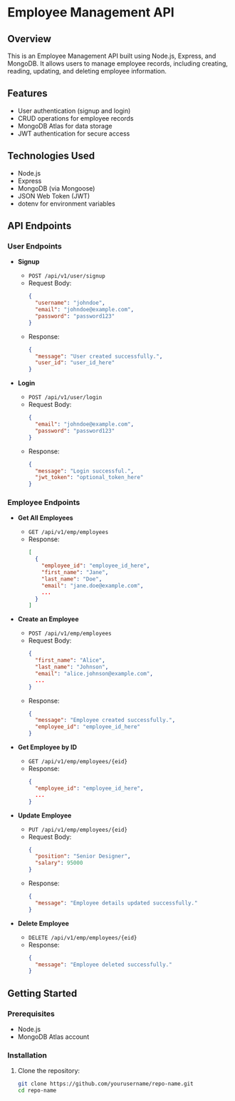 # Employee Management API

## Overview
This is an Employee Management API built using Node.js, Express, and MongoDB. It allows users to manage employee records, including creating, reading, updating, and deleting employee information.

## Features
- User authentication (signup and login)
- CRUD operations for employee records
- MongoDB Atlas for data storage
- JWT authentication for secure access

## Technologies Used
- Node.js
- Express
- MongoDB (via Mongoose)
- JSON Web Token (JWT)
- dotenv for environment variables

## API Endpoints

### User Endpoints

- **Signup**
  - `POST /api/v1/user/signup`
  - Request Body:
    ```json
    {
      "username": "johndoe",
      "email": "johndoe@example.com",
      "password": "password123"
    }
    ```
  - Response:
    ```json
    {
      "message": "User created successfully.",
      "user_id": "user_id_here"
    }
    ```

- **Login**
  - `POST /api/v1/user/login`
  - Request Body:
    ```json
    {
      "email": "johndoe@example.com",
      "password": "password123"
    }
    ```
  - Response:
    ```json
    {
      "message": "Login successful.",
      "jwt_token": "optional_token_here"
    }
    ```

### Employee Endpoints

- **Get All Employees**
  - `GET /api/v1/emp/employees`
  - Response:
    ```json
    [
      {
        "employee_id": "employee_id_here",
        "first_name": "Jane",
        "last_name": "Doe",
        "email": "jane.doe@example.com",
        ...
      }
    ]
    ```

- **Create an Employee**
  - `POST /api/v1/emp/employees`
  - Request Body:
    ```json
    {
      "first_name": "Alice",
      "last_name": "Johnson",
      "email": "alice.johnson@example.com",
      ...
    }
    ```
  - Response:
    ```json
    {
      "message": "Employee created successfully.",
      "employee_id": "employee_id_here"
    }
    ```

- **Get Employee by ID**
  - `GET /api/v1/emp/employees/{eid}`
  - Response:
    ```json
    {
      "employee_id": "employee_id_here",
      ...
    }
    ```

- **Update Employee**
  - `PUT /api/v1/emp/employees/{eid}`
  - Request Body:
    ```json
    {
      "position": "Senior Designer",
      "salary": 95000
    }
    ```
  - Response:
    ```json
    {
      "message": "Employee details updated successfully."
    }
    ```

- **Delete Employee**
  - `DELETE /api/v1/emp/employees/{eid}`
  - Response:
    ```json
    {
      "message": "Employee deleted successfully."
    }
    ```

## Getting Started

### Prerequisites
- Node.js
- MongoDB Atlas account

### Installation
1. Clone the repository:
   ```bash
   git clone https://github.com/yourusername/repo-name.git
   cd repo-name


